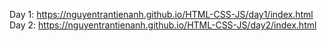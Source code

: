 Day 1: https://nguyentrantienanh.github.io/HTML-CSS-JS/day1/index.html
Day 2: https://nguyentrantienanh.github.io/HTML-CSS-JS/day2/index.html
